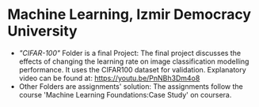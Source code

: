 # Machine Learning, Izmir Democracy University          

* _"CIFAR-100"_ Folder is a final Project: The final project discusses the effects of changing the learning rate on image classification modelling performance. It uses the CIFAR100 dataset for validation. Explanatory video can be found at: https://youtu.be/PnNBh3Dm4o8 
* Other Folders are assignments' solution: The assignments follow the course 'Machine Learning Foundations:Case Study' on coursera.
  
  
